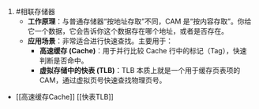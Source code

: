 1. #相联存储器 
	*   **工作原理**：与普通存储器“按地址存取”不同，CAM 是“按内容存取”。你给它一个数据，它会告诉你这个数据存在哪个地址，或者是否存在。
    *   **应用场景**：非常适合进行快速查找。主要用于：
        *   **高速缓存 (Cache)**：用于并行比较 Cache 行中的标记（Tag），快速判断是否命中。
        *   **虚拟存储中的快表 (TLB)**：TLB 本质上就是一个用于缓存页表项的 CAM，通过虚拟页号快速查找物理页号。
* [[高速缓存Cache]]   [[快表TLB]]